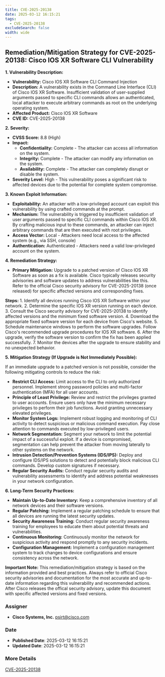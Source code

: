 ```yaml
---
title: CVE-2025-20138
date: 2025-03-12 16:15:21
tags:
  - CVE-2025-20138
excludeSearch: false
width: wide
---
```


## Remediation/Mitigation Strategy for CVE-2025-20138: Cisco IOS XR Software CLI Vulnerability

**1. Vulnerability Description:**

*   **Vulnerability:**  Cisco IOS XR Software CLI Command Injection
*   **Description:** A vulnerability exists in the Command Line Interface (CLI) of Cisco IOS XR Software. Insufficient validation of user-supplied arguments passed to specific CLI commands allows an authenticated, local attacker to execute arbitrary commands as root on the underlying operating system.
*   **Affected Product:** Cisco IOS XR Software
*   **CVE ID:** CVE-2025-20138

**2. Severity:**

*   **CVSS Score:** 8.8 (High)
*   **Impact:**
    *   **Confidentiality:** Complete - The attacker can access all information on the system.
    *   **Integrity:** Complete - The attacker can modify any information on the system.
    *   **Availability:** Complete - The attacker can completely disrupt or disable the system.
*   **Severity Level:** High - This vulnerability poses a significant risk to affected devices due to the potential for complete system compromise.

**3. Known Exploit Information:**

*   **Exploitability:** An attacker with a low-privileged account can exploit this vulnerability by using crafted commands at the prompt.
*   **Mechanism:** The vulnerability is triggered by insufficient validation of user arguments passed to specific CLI commands within Cisco IOS XR. By crafting malicious input to these commands, an attacker can inject arbitrary commands that are then executed with root privileges.
*   **Access Vector:** Local - Attackers need local access to the affected system (e.g., via SSH, console)
*   **Authentication:** Authenticated - Attackers need a valid low-privileged account on the system.

**4. Remediation Strategy:**

*   **Primary Mitigation:** Upgrade to a patched version of Cisco IOS XR Software as soon as a fix is available. Cisco typically releases security advisories and software updates to address vulnerabilities like this.  Refer to the official Cisco security advisory for CVE-2025-20138 (once released) for specific affected versions and corresponding fixes.

**Steps:**
    1. Identify all devices running Cisco IOS XR Software within your network.
    2. Determine the specific IOS XR version running on each device.
    3. Consult the Cisco security advisory for CVE-2025-20138 to identify affected versions and the minimum fixed software version.
    4. Download the appropriate fixed software version for each device from Cisco's website.
    5. Schedule maintenance windows to perform the software upgrades. Follow Cisco's recommended upgrade procedures for IOS XR software.
    6. After the upgrade, verify the software version to confirm the fix has been applied successfully.
    7. Monitor the devices after the upgrade to ensure stability and no unexpected behavior.

**5. Mitigation Strategy (If Upgrade is Not Immediately Possible):**

If an immediate upgrade to a patched version is not possible, consider the following mitigating controls to reduce the risk:

*   **Restrict CLI Access:** Limit access to the CLI to only authorized personnel. Implement strong password policies and multi-factor authentication (MFA) for all user accounts.
*   **Principle of Least Privilege:**  Review and restrict the privileges granted to user accounts. Ensure users only have the minimum necessary privileges to perform their job functions. Avoid granting unnecessary elevated privileges.
*   **Monitor System Logs:** Implement robust logging and monitoring of CLI activity to detect suspicious or malicious command execution.  Pay close attention to commands executed by low-privileged users.
*   **Network Segmentation:**  Segment your network to limit the potential impact of a successful exploit. If a device is compromised, segmentation can help prevent the attacker from moving laterally to other systems on the network.
*   **Intrusion Detection/Prevention Systems (IDS/IPS):**  Deploy and configure IDS/IPS solutions to detect and potentially block malicious CLI commands. Develop custom signatures if necessary.
*   **Regular Security Audits:** Conduct regular security audits and vulnerability assessments to identify and address potential weaknesses in your network configuration.

**6. Long-Term Security Practices:**

*   **Maintain Up-to-Date Inventory:** Keep a comprehensive inventory of all network devices and their software versions.
*   **Regular Patching:** Implement a regular patching schedule to ensure that all devices are running the latest security updates.
*   **Security Awareness Training:** Conduct regular security awareness training for employees to educate them about potential threats and vulnerabilities.
*   **Continuous Monitoring:**  Continuously monitor the network for suspicious activity and respond promptly to any security incidents.
*   **Configuration Management:** Implement a configuration management system to track changes to device configurations and ensure consistency across the network.

**Important Note:** This remediation/mitigation strategy is based on the information provided and best practices. Always refer to official Cisco security advisories and documentation for the most accurate and up-to-date information regarding this vulnerability and recommended actions. After Cisco releases the offical security advisory, update this document with specific affected versions and fixed versions.

### Assigner
- **Cisco Systems, Inc.** <psirt@cisco.com>

### Date
- **Published Date**: 2025-03-12 16:15:21
- **Updated Date**: 2025-03-12 16:15:21

### More Details
[CVE-2025-20138](https://www.cvedetails.com/cve/CVE-2025-20138)